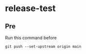 # release-test

## Pre
 
 Run this command before
 
 ```
 git push --set-upstream origin main  
 ```